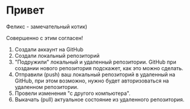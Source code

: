 # Привет

Феликс - замечательный котик)

Совершенно с этим согласен!

1. Создали аккаунт на GitHub
2. Создали локальный репозиторий
3. "Подружили" локальный и удаленный репозитории. GitHub при создании нового репозитория подскажет, как это можно сделать.
4. Отправили (push) ваш локальный репозиторий в удаленный на GitHub, при этом возможно, нужно будет авторизоваться на удаленном репозитории.
5. Провели изменения "с другого компьютера".
6. Выкачать (pull) актуальное состояние из удаленного репозитория.
